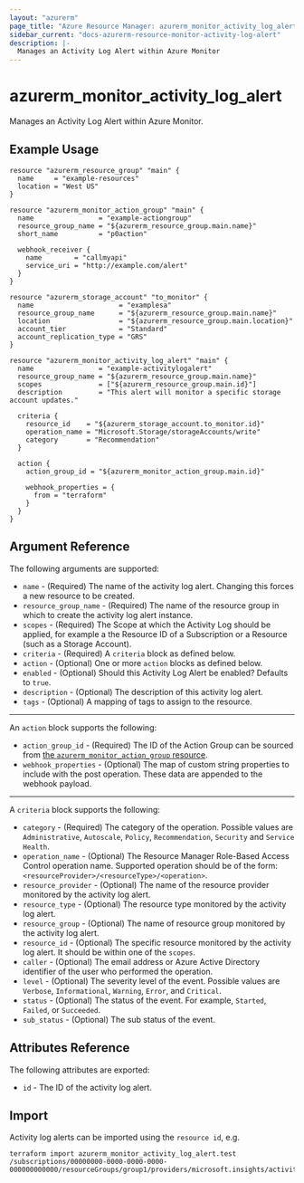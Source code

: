 ```yaml
---
layout: "azurerm"
page_title: "Azure Resource Manager: azurerm_monitor_activity_log_alert"
sidebar_current: "docs-azurerm-resource-monitor-activity-log-alert"
description: |-
  Manages an Activity Log Alert within Azure Monitor
---
```


# azurerm_monitor_activity_log_alert

Manages an Activity Log Alert within Azure Monitor.

## Example Usage

```hcl
resource "azurerm_resource_group" "main" {
  name     = "example-resources"
  location = "West US"
}

resource "azurerm_monitor_action_group" "main" {
  name                = "example-actiongroup"
  resource_group_name = "${azurerm_resource_group.main.name}"
  short_name          = "p0action"

  webhook_receiver {
    name        = "callmyapi"
    service_uri = "http://example.com/alert"
  }
}

resource "azurerm_storage_account" "to_monitor" {
  name                     = "examplesa"
  resource_group_name      = "${azurerm_resource_group.main.name}"
  location                 = "${azurerm_resource_group.main.location}"
  account_tier             = "Standard"
  account_replication_type = "GRS"
}

resource "azurerm_monitor_activity_log_alert" "main" {
  name                = "example-activitylogalert"
  resource_group_name = "${azurerm_resource_group.main.name}"
  scopes              = ["${azurerm_resource_group.main.id}"]
  description         = "This alert will monitor a specific storage account updates."

  criteria {
    resource_id    = "${azurerm_storage_account.to_monitor.id}"
    operation_name = "Microsoft.Storage/storageAccounts/write"
    category       = "Recommendation"
  }

  action {
    action_group_id = "${azurerm_monitor_action_group.main.id}"

    webhook_properties = {
      from = "terraform"
    }
  }
}
```

## Argument Reference

The following arguments are supported:

* `name` - (Required) The name of the activity log alert. Changing this forces a new resource to be created.
* `resource_group_name` - (Required) The name of the resource group in which to create the activity log alert instance.
* `scopes` - (Required) The Scope at which the Activity Log should be applied, for example a the Resource ID of a Subscription or a Resource (such as a Storage Account).
* `criteria` - (Required) A `criteria` block as defined below.
* `action` - (Optional) One or more `action` blocks as defined below.
* `enabled` - (Optional) Should this Activity Log Alert be enabled? Defaults to `true`.
* `description` - (Optional) The description of this activity log alert.
* `tags` - (Optional) A mapping of tags to assign to the resource.

---

An `action` block supports the following:

* `action_group_id` - (Required) The ID of the Action Group can be sourced from [the `azurerm_monitor_action_group` resource](./monitor_action_group.html).
* `webhook_properties` - (Optional) The map of custom string properties to include with the post operation. These data are appended to the webhook payload.

---

A `criteria` block supports the following:

* `category` - (Required) The category of the operation. Possible values are `Administrative`, `Autoscale`, `Policy`, `Recommendation`, `Security` and `Service Health`.
* `operation_name` - (Optional) The Resource Manager Role-Based Access Control operation name. Supported operation should be of the form: `<resourceProvider>/<resourceType>/<operation>`.
* `resource_provider` - (Optional) The name of the resource provider monitored by the activity log alert.
* `resource_type` - (Optional) The resource type monitored by the activity log alert.
* `resource_group` - (Optional) The name of resource group monitored by the activity log alert.
* `resource_id` - (Optional) The specific resource monitored by the activity log alert. It should be within one of the `scopes`.
* `caller` - (Optional) The email address or Azure Active Directory identifier of the user who performed the operation.
* `level` - (Optional) The severity level of the event. Possible values are `Verbose`, `Informational`, `Warning`, `Error`, and `Critical`.
* `status` - (Optional) The status of the event. For example, `Started`, `Failed`, or `Succeeded`.
* `sub_status` - (Optional) The sub status of the event.

## Attributes Reference

The following attributes are exported:

* `id` - The ID of the activity log alert.

## Import

Activity log alerts can be imported using the `resource id`, e.g.

```shell
terraform import azurerm_monitor_activity_log_alert.test /subscriptions/00000000-0000-0000-0000-000000000000/resourceGroups/group1/providers/microsoft.insights/activityLogAlerts/myalertname
```
